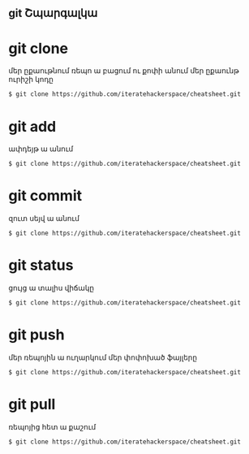 git Շպարգալկա
-------------

# git clone

մեր ըքաութնում ռեպո ա  բացում ու քոփի անում մեր ըքաունթ ուրիշի կոդը


```shell 
$ git clone https://github.com/iteratehackerspace/cheatsheet.git
```

# git add 

ափդեյթ ա անում 

```shell
$ git clone https://github.com/iteratehackerspace/cheatsheet.git
```

# git commit 

զուտ սեյվ ա անում
 
``` shell
$ git clone https://github.com/iteratehackerspace/cheatsheet.git
```

# git status

ցույց ա տալիս վիճակը

``` shell
$ git clone https://github.com/iteratehackerspace/cheatsheet.git
```

# git push

մեր ռեպոյին ա ուղարկում մեր փոփոխած ֆայլերը

``` shell
$ git clone https://github.com/iteratehackerspace/cheatsheet.git
```

# git pull

ռեպոյից հետ  ա քաշում

``` shell
$ git clone https://github.com/iteratehackerspace/cheatsheet.git
```
